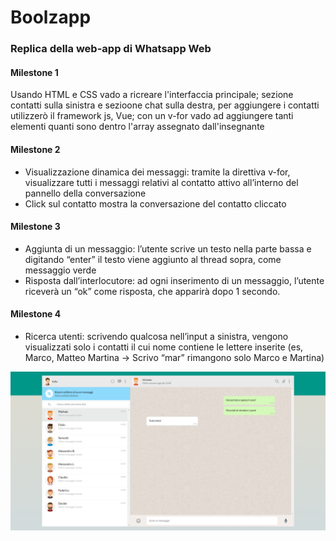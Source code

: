 # Boolzapp

### Replica della web-app di Whatsapp Web

#### Milestone 1

Usando HTML e CSS vado a ricreare l'interfaccia principale;
sezione contatti sulla sinistra e sezioone chat sulla destra, per aggiungere i contatti utilizzerò il framework js, Vue; con un v-for vado ad aggiungere tanti elementi quanti sono dentro l'array assegnato dall'insegnante

#### Milestone 2

- Visualizzazione dinamica dei messaggi: tramite la direttiva v-for, visualizzare tutti i messaggi relativi al contatto attivo all’interno del pannello della conversazione
- Click sul contatto mostra la conversazione del contatto cliccato

#### Milestone 3

- Aggiunta di un messaggio: l’utente scrive un testo nella parte bassa e digitando “enter” il testo viene aggiunto al thread sopra, come messaggio verde
- Risposta dall’interlocutore: ad ogni inserimento di un messaggio, l’utente riceverà un “ok” come risposta, che apparirà dopo 1 secondo.

#### Milestone 4

- Ricerca utenti: scrivendo qualcosa nell’input a sinistra, vengono visualizzati solo i contatti il cui nome contiene le lettere inserite (es, Marco, Matteo Martina -> Scrivo “mar” rimangono solo Marco e Martina)

![screenshot](/img/Boolzapp-screenshot.png)
